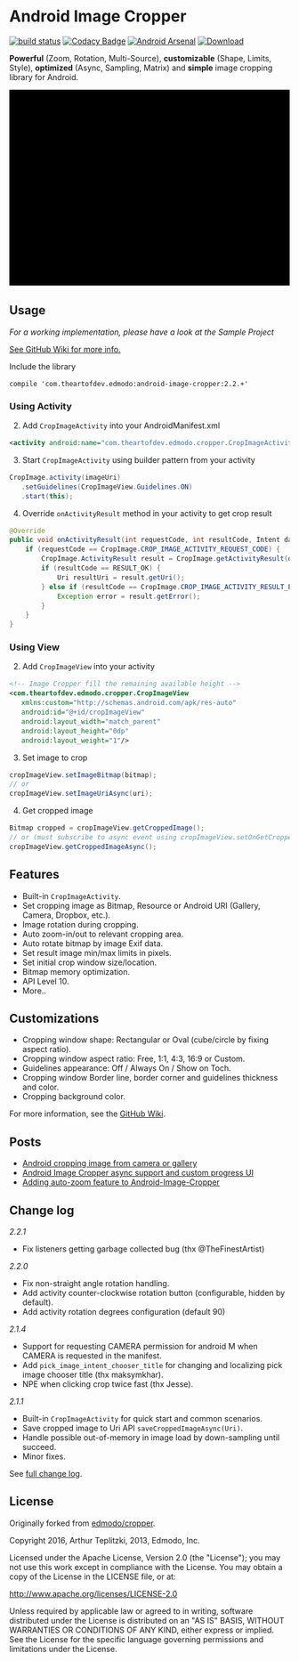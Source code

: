 Android Image Cropper
=======
[![build status](https://travis-ci.org/ArthurHub/Android-Image-Cropper.svg)](https://travis-ci.org/ArthurHub/Android-Image-Cropper) 
[![Codacy Badge](https://api.codacy.com/project/badge/grade/4d3781df0cce40959881a8d91365407a)](https://www.codacy.com/app/tep-arthur/Android-Image-Cropper)
[![Android Arsenal](https://img.shields.io/badge/Android%20Arsenal-Android--Image--Cropper-green.svg?style=true)](https://android-arsenal.com/details/1/3487)
[ ![Download](https://api.bintray.com/packages/arthurhub/maven/Android-Image-Cropper/images/download.svg) ](https://bintray.com/arthurhub/maven/Android-Image-Cropper/_latestVersion)


**Powerful** (Zoom, Rotation, Multi-Source), **customizable** (Shape, Limits, Style), **optimized** (Async, Sampling, Matrix) and **simple** image cropping library for Android.

![Crop](https://github.com/ArthurHub/Android-Image-Cropper/blob/master/art/demo.gif?raw=true)

## Usage
*For a working implementation, please have a look at the Sample Project*

[See GitHub Wiki for more info.](https://github.com/ArthurHub/Android-Image-Cropper/wiki)

Include the library

 ```
 compile 'com.theartofdev.edmodo:android-image-cropper:2.2.+'
 ```

### Using Activity

2. Add `CropImageActivity` into your AndroidManifest.xml
 ```xml
 <activity android:name="com.theartofdev.edmodo.cropper.CropImageActivity"/>
 ```

3. Start `CropImageActivity` using builder pattern from your activity
 ```java
 CropImage.activity(imageUri)
    .setGuidelines(CropImageView.Guidelines.ON)
    .start(this);
 ```

4. Override `onActivityResult` method in your activity to get crop result
 ```java
 @Override
 public void onActivityResult(int requestCode, int resultCode, Intent data) {
     if (requestCode == CropImage.CROP_IMAGE_ACTIVITY_REQUEST_CODE) {
         CropImage.ActivityResult result = CropImage.getActivityResult(data);
         if (resultCode == RESULT_OK) {
             Uri resultUri = result.getUri();
         } else if (resultCode == CropImage.CROP_IMAGE_ACTIVITY_RESULT_ERROR_CODE) {
             Exception error = result.getError();
         }
     }
 }
 ```

### Using View
2. Add `CropImageView` into your activity
 ```xml
 <!-- Image Cropper fill the remaining available height -->
 <com.theartofdev.edmodo.cropper.CropImageView
    xmlns:custom="http://schemas.android.com/apk/res-auto"
    android:id="@+id/cropImageView"
    android:layout_width="match_parent"
    android:layout_height="0dp"
    android:layout_weight="1"/>
 ```

3. Set image to crop
 ```java
 cropImageView.setImageBitmap(bitmap);
 // or
 cropImageView.setImageUriAsync(uri);
 ```

4. Get cropped image
 ```java
 Bitmap cropped = cropImageView.getCroppedImage();
 // or (must subscribe to async event using cropImageView.setOnGetCroppedImageCompleteListener(listener))
 cropImageView.getCroppedImageAsync();
 ```

## Features
- Built-in `CropImageActivity`.
- Set cropping image as Bitmap, Resource or Android URI (Gallery, Camera, Dropbox, etc.).
- Image rotation during cropping.
- Auto zoom-in/out to relevant cropping area.
- Auto rotate bitmap by image Exif data.
- Set result image min/max limits in pixels.
- Set initial crop window size/location.
- Bitmap memory optimization.
- API Level 10.
- More..
 
## Customizations
- Cropping window shape: Rectangular or Oval (cube/circle by fixing aspect ratio).
- Cropping window aspect ratio: Free, 1:1, 4:3, 16:9 or Custom.
- Guidelines appearance: Off / Always On / Show on Toch.
- Cropping window Border line, border corner and guidelines thickness and color.
- Cropping background color.

For more information, see the [GitHub Wiki](https://github.com/ArthurHub/Android-Image-Cropper/wiki). 

## Posts
 - [Android cropping image from camera or gallery](http://theartofdev.com/2015/02/15/android-cropping-image-from-camera-or-gallery/)
 - [Android Image Cropper async support and custom progress UI](http://theartofdev.com/2016/01/15/android-image-cropper-async-support-and-custom-progress-ui/)
 - [Adding auto-zoom feature to Android-Image-Cropper](https://theartofdev.com/2016/04/25/adding-auto-zoom-feature-to-android-image-cropper/)

## Change log
*2.2.1*

- Fix listeners getting garbage collected bug (thx @TheFinestArtist)

*2.2.0*

- Fix non-straight angle rotation handling.
- Add activity counter-clockwise rotation button (configurable, hidden by default).
- Add activity rotation degrees configuration (default 90)

*2.1.4*

- Support for requesting CAMERA permission for android M when CAMERA is requested in the manifest.
- Add `pick_image_intent_chooser_title` for changing and localizing pick image chooser title (thx maksymkhar).
- NPE when clicking crop twice fast (thx Jesse).

*2.1.1*

- Built-in `CropImageActivity` for quick start and common scenarios.
- Save cropped image to Uri API `saveCroppedImageAsync(Uri)`.
- Handle possible out-of-memory in image load by down-sampling until succeed.
- Minor fixes.
 
See [full change log](https://github.com/ArthurHub/Android-Image-Cropper/wiki/Change-Log).

## License
Originally forked from [edmodo/cropper](https://github.com/edmodo/cropper).

Copyright 2016, Arthur Teplitzki, 2013, Edmodo, Inc.

Licensed under the Apache License, Version 2.0 (the "License"); you may not use this work except in compliance with the   License.
You may obtain a copy of the License in the LICENSE file, or at:

  http://www.apache.org/licenses/LICENSE-2.0

Unless required by applicable law or agreed to in writing, software distributed under the License is distributed on an "AS   IS" BASIS, WITHOUT WARRANTIES OR CONDITIONS OF ANY KIND, either express or implied. See the License for the specific language governing permissions and limitations under the License.
